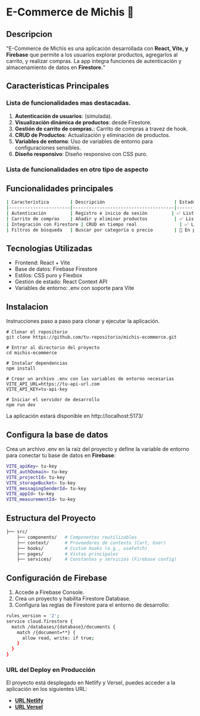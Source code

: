 # E-Commerce de Michis 🐾

## Descripcion 
"E-Commerce de Michis es una aplicación desarrollada con **React, Vite, y Firebase** que permite a los usuarios explorar productos, agregarlos al carrito, y realizar compras. La app integra funciones de autenticación y almacenamiento de datos en **Firestore.**"

## Caracteristicas Principales
### Lista de funcionalidades mas destacadas.

1. **Autenticación de usuarios**: (simulada).
2. **Visualización dinámica de productos**: desde Firestore.
3. **Gestión de carrito de compras.**: Carrito de compras a travez de hook.
4. **CRUD de Productos**: Actualización y eliminación de productos.
5. **Variables de entorno**: Uso de variables de entorno para configuraciones sensibles.
6. **Diseño responsivo**: Diseño responsivo con CSS puro.

### Lista de funcionalidades en otro tipo de aspecto

## Funcionalidades principales

```sh
| Característica        | Descripción                          | Estado   |
|-----------------------|--------------------------------------|----------|
| Autenticación         | Registro e inicio de sesión         | ✅ Listo  |
| Carrito de compras    | Añadir y eliminar productos          | ✅ Listo  |
| Integración con Firestore | CRUD en tiempo real                | ✅ Listo  |
| Filtros de búsqueda   | Buscar por categoría o precio        | 🔄 En progreso |
```

## Tecnologias Utilizadas

- Frontend: React + Vite
- Base de datos: Firebase Firestore
- Estilos: CSS puro y Flexbox
- Gestión de estado: React Context API
- Variables de entorno: .env con soporte para Vite

## Instalacion

Instrucciones paso a paso para clonar y ejecutar la aplicación.

```shellscript
# Clonar el repositorio
git clone https://github.com/tu-repositorio/michis-ecommerce.git

# Entrar al directorio del proyecto
cd michis-ecommerce

# Instalar dependencias
npm install

# Crear un archivo .env con las variables de entorno necesarias
VITE_API_URL=https://tu-api-url.com
VITE_API_KEY=tu-api-key

# Iniciar el servidor de desarrollo
npm run dev
```

La aplicación estará disponible en http://localhost:5173/

## Configura la base de datos

Crea un archivo .env en la raíz del proyecto y define la variable de entorno para conectar tu base de datos en **Firebase**:

```sh
VITE_apiKey= tu-key
VITE_authDomain= tu-key
VITE_projectId= tu-key
VITE_storageBucket= tu-key
VITE_messagingSenderId= tu-key
VITE_appId= tu-key
VITE_measurementId= tu-key
```

## Estructura del Proyecto

```sh
├── src/
    ├── components/   # Componentes reutilizables
    ├── context/      # Proveedores de contexto (Cart, User)
    ├── hooks/        # Custom hooks (e.g., useFetch)
    ├── pages/        # Vistas principales
    ├── services/     # Constantes y servicios (Firebase config)
```

## Configuración de Firebase
1. Accede a Firebase Console.
2. Crea un proyecto y habilita Firestore Database.
3. Configura las reglas de Firestore para el entorno de desarrollo:

```sh
rules_version = '2';
service cloud.firestore {
  match /databases/{database}/documents {
    match /{document=**} {
      allow read, write: if true;
    }
  }
}
```

### URL del Deploy en Producción
El proyecto está desplegado en Netlify y Versel, puedes acceder a la aplicación en los siguientes URL:
- **[URL Netlify](https://tiendamichis.netlify.app/)**
- **[URL Versel](https://clase-8-react-deploy-5u44fy6zs-soldiersnakes-projects.vercel.app/)**